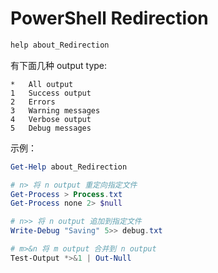 # PowerShell Redirection

```powershell
help about_Redirection
```

有下面几种 output type:

```
*   All output
1   Success output
2   Errors
3   Warning messages
4   Verbose output
5   Debug messages
```

示例：

```powershell
Get-Help about_Redirection

# n> 将 n output 重定向指定文件
Get-Process > Process.txt
Get-Process none 2> $null

# n>> 将 n output 追加到指定文件
Write-Debug "Saving" 5>> debug.txt

# m>&n 将 m output 合并到 n output
Test-Output *>&1 | Out-Null
```

